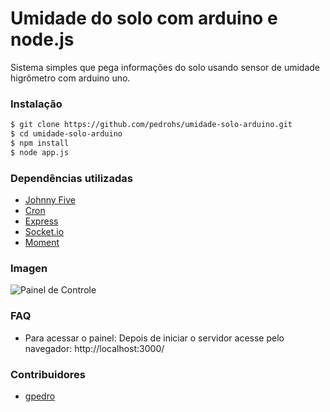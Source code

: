# Umidade do solo com arduino e node.js
Sistema simples que pega informações do solo usando sensor de umidade higrômetro com arduino uno.

### Instalação

```bash
$ git clone https://github.com/pedrohs/umidade-solo-arduino.git
$ cd umidade-solo-arduino
$ npm install
$ node app.js
```

### Dependências utilizadas
* [Johnny Five](https://github.com/rwaldron/johnny-five)
* [Cron](https://github.com/ncb000gt/node-cron)
* [Express](https://github.com/strongloop/express)
* [Socket.io](https://github.com/Automattic/socket.io)
* [Moment](https://github.com/moment/moment)

### Imagen
![Painel de Controle](http://i61.tinypic.com/2agw3lz.png)

### FAQ
* Para acessar o painel:
  Depois de iniciar o servidor acesse pelo navegador: http://localhost:3000/

### Contribuidores
* [gpedro](https://github.com/gpedro)
